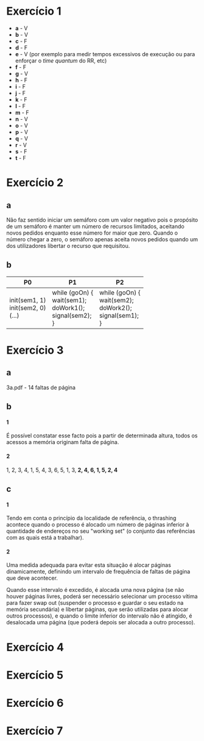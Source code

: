 
# Exercício 1

- **a** - V 
- **b** - V 
- **c** - F 
- **d** - F 
- **e** - V (por exemplo para medir tempos excessivos de execução ou para enforçar o *time quantum* do RR, etc)    
- **f** - F 
- **g** - V
- **h** - F
- **i** - F 
- **j** - F
- **k** - F
- **l** - F
- **m** - F
- **n** - V
- **o** - V
- **p** - V
- **q** - V
- **r** - V
- **s** - F
- **t** - F

# Exercício 2

## a
Não faz sentido iniciar um semáforo com um valor negativo pois o propósito de um semáforo é manter um número de recursos limitados, aceitando novos pedidos enquanto esse número for maior que zero. Quando o número chegar a zero, o semáforo apenas aceita novos pedidos quando um dos utilizadores libertar o recurso que requisitou.

## b

|                 P0                |                               P1                              |                               P2                              |
|---------------------------------|-------------------------------------------------------------|-------------------------------------------------------------|
| init(sem1, 1)<br> init(sem2, 0)<br> (...) | while (goOn) {<br>     wait(sem1);<br>     doWork1();<br>     signal(sem2);<br>} | while (goOn) {<br>     wait(sem2);<br>     doWork2();<br>     signal(sem1);<br>} |


# Exercício 3

## a

3a.pdf - 14 faltas de página

## b

#### 1
É possível constatar esse facto pois a partir de determinada altura, todos os acessos a memória originam falta de página.

#### 2 
1, 2, 3, 4, 1, 5, 4, 3, 6, 5, 1, 3, **2, 4, 6, 1, 5, 2, 4**

## c

#### 1 
Tendo em conta o princípio da localidade de referência, o thrashing acontece quando o processo é alocado um número de páginas inferior à quantidade de endereços no seu "working set" (o conjunto das referências com as quais está a trabalhar).

#### 2
Uma medida adequada para evitar esta situação é alocar páginas dinamicamente, definindo um intervalo de frequência de faltas de página que deve acontecer. 

Quando esse intervalo é excedido, é alocada uma nova página (se não houver páginas livres, poderá ser necessário selecionar um processo vítima para fazer swap out (suspender o processo e guardar o seu estado na memória secundária) e libertar páginas, que serão utilizadas para alocar outros processos), e quando o limite inferior do intervalo não é atingido, é desalocada uma página (que poderá depois ser alocada a outro processo).


# Exercício 4


# Exercício 5


# Exercício 6


# Exercício 7

